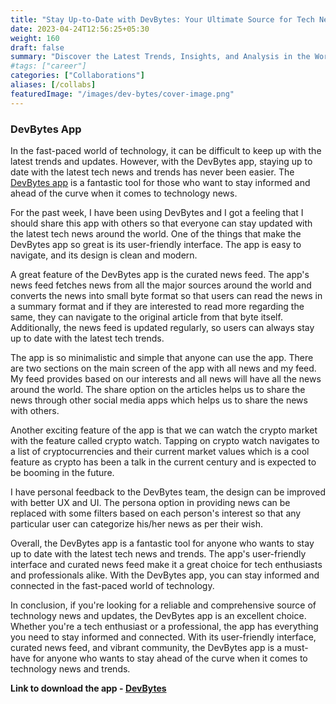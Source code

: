 ```yaml
---
title: "Stay Up-to-Date with DevBytes: Your Ultimate Source for Tech News"
date: 2023-04-24T12:56:25+05:30
weight: 160
draft: false
summary: "Discover the Latest Trends, Insights, and Analysis in the World of Technology with DevBytes"
#tags: ["career"]
categories: ["Collaborations"]
aliases: [/collabs]
featuredImage: "/images/dev-bytes/cover-image.png"
---
```


### DevBytes App

In the fast-paced world of technology, it can be difficult to keep up with the latest trends and updates. However, with the DevBytes app, staying up to date with the latest tech news and trends has never been easier. The [DevBytes app](https://play.google.com/store/apps/details?id=com.candelalabs.DevBytes) is a fantastic tool for those who want to stay informed and ahead of the curve when it comes to technology news.

For the past week, I have been using DevBytes and I got a feeling that I should share this app with others so that everyone can stay updated with the latest tech news around the world. One of the things that make the DevBytes app so great is its user-friendly interface. The app is easy to navigate, and its design is clean and modern.

A great feature of the DevBytes app is the curated news feed. The app's news feed fetches news from all the major sources around the world and converts the news into small byte format so that users can read the news in a summary format and if they are interested to read more regarding the same, they can navigate to the original article from that byte itself. Additionally, the news feed is updated regularly, so users can always stay up to date with the latest tech trends.

The app is so minimalistic and simple that anyone can use the app. There are two sections on the main screen of the app with all news and my feed. My feed provides based on our interests and all news will have all the news around the world. The share option on the articles helps us to share the news through other social media apps which helps us to share the news with others.

Another exciting feature of the app is that we can watch the crypto market with the feature called crypto watch. Tapping on crypto watch navigates to a list of cryptocurrencies and their current market values which is a cool feature as crypto has been a talk in the current century and is expected to be booming in the future.

I have personal feedback to the DevBytes team, the design can be improved with better UX and UI. The persona option in providing news can be replaced with some filters based on each person's interest so that any particular user can categorize his/her news as per their wish.

Overall, the DevBytes app is a fantastic tool for anyone who wants to stay up to date with the latest tech news and trends. The app's user-friendly interface and curated news feed make it a great choice for tech enthusiasts and professionals alike. With the DevBytes app, you can stay informed and connected in the fast-paced world of technology.

In conclusion, if you're looking for a reliable and comprehensive source of technology news and updates, the DevBytes app is an excellent choice. Whether you're a tech enthusiast or a professional, the app has everything you need to stay informed and connected. With its user-friendly interface, curated news feed, and vibrant community, the DevBytes app is a must-have for anyone who wants to stay ahead of the curve when it comes to technology news and trends.

**Link to download the app - [DevBytes](https://play.google.com/store/apps/details?id=com.candelalabs.DevBytes)**
